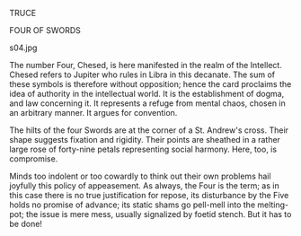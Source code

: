TRUCE

FOUR OF SWORDS

s04.jpg

The number Four, Chesed, is here manifested in the realm of the Intellect. Chesed refers to Jupiter who rules in Libra in this decanate. The sum of these symbols is therefore without opposition; hence the card proclaims the idea of authority in the intellectual world. It is the establishment of dogma, and law concerning it. It represents a refuge from mental chaos, chosen in an arbitrary manner. It argues for convention.

The hilts of the four Swords are at the corner of a St. Andrew's cross. Their shape suggests fixation and rigidity. Their points are sheathed in a rather large rose of forty-nine petals representing social harmony. Here, too, is compromise.

Minds too indolent or too cowardly to think out their own problems hail joyfully this policy of appeasement. As always, the Four is the term; as in this case there is no true justification for repose, its disturbance by the Five holds no promise of advance; its static shams go pell-mell into the melting-pot; the issue is mere mess, usually signalized by foetid stench. But it has to be done!
